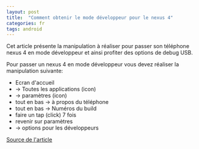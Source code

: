 ```yaml
---
layout: post
title:  "Comment obtenir le mode développeur pour le nexus 4"
categories: fr
tags: android
---
```


Cet article présente la manipulation à réaliser pour passer son téléphone nexus 4 en mode développeur et ainsi profiter des options de debug USB.

Pour passer un nexus 4 en mode développeur vous devez réaliser la manipulation suivante:

* Ecran d'accueil
* -> Toutes les applications (icon)
* -> paramètres (icon)
* tout en bas -> à propos du téléphone
* tout en bas -> Numéros du build
* faire un tap (click) 7 fois
* revenir sur paramètres
* -> options pour les développeurs
 

[Source de l'article](http://dottech.org/87439/how-to-unlock-usb-debugging-mode-on-android-4-2-jelly-bean-and-higher-guide/)